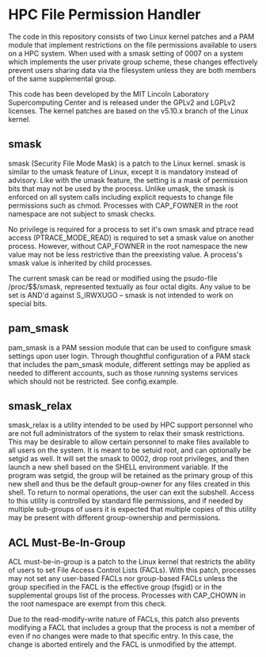 # HPC File Permission Handler
The code in this repository consists of two Linux kernel patches and a PAM module that implement restrictions on the file permissions available to users on a HPC system. When used with a smask setting of 0007 on a system which implements the user private group scheme, these changes effectively prevent users sharing data via the filesystem unless they are both members of the same supplemental group.

This code has been developed by the MIT Lincoln Laboratory Supercomputing Center and is released under the GPLv2 and LGPLv2 licenses. The kernel patches are based on the v5.10.x branch of the Linux kernel.

## smask
smask (Security File Mode Mask) is a patch to the Linux kernel. smask is similar to the umask feature of Linux, except it is mandatory instead of advisory. Like with the umask feature, the setting is a mask of permission bits that may not be used by the process. Unlike umask, the smask is enforced on all system calls including explicit requests to change file permissions such as chmod. Processes with CAP_FOWNER in the root namespace are not subject to smask checks.

No privilege is required for a process to set it's own smask and ptrace read access (PTRACE_MODE_READ) is required to set a smask value on another process. However, without CAP_FOWNER in the root namespace the new value may not be less restrictive than the preexisting value. A process's smask value is inherited by child processes.

The current smask can be read or modified using the psudo-file /proc/$$/smask, represented textually as four octal digits. Any value to be set is AND'd against S_IRWXUGO – smask is not intended to work on special bits.

## pam_smask
pam_smask is a PAM session module that can be used to configure smask settings upon user login. Through thoughtful configuration of a PAM stack that includes the pam_smask module, different settings may be applied as needed to different accounts, such as those running systems services which should not be restricted. See config.example.

## smask_relax
smask_relax is a utility intended to be used by HPC support personnel who are not full administrators of the system to relax their smask restrictions. This may be desirable to allow certain personnel to make files available to all users on the system. It is meant to be setuid root, and can optionally be setgid as well. It will set the smask to 0002, drop root privileges, and then launch a new shell based on the SHELL environment variable. If the program was setgid, the group will be retained as the primary group of this new shell and thus be the default group-owner for any files created in this shell. To return to normal operations, the user can exit the subshell. Access to this utility is controlled by standard file permissions, and if needed by multiple sub-groups of users it is expected that multiple copies of this utility may be present with different group-ownership and permissions.

## ACL Must-Be-In-Group
ACL must-be-in-group is a patch to the Linux kernel that restricts the ability of users to set File Access Control Lists (FACLs). With this patch, processes may not set any user-based FACLs nor group-based FACLs unless the group specified in the FACL is the effective group (fsgid) or in the supplemental groups list of the process. Processes with CAP_CHOWN in the root namespace are exempt from this check.

Due to the read-modify-write nature of FACLs, this patch also prevents modifying a FACL that includes a group that the process is not a member of even if no changes were made to that specific entry. In this case, the change is aborted entirely and the FACL is unmodified by the attempt.
